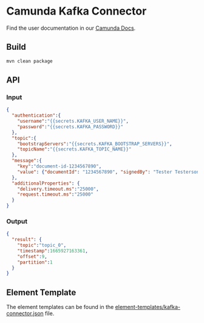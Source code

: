# Camunda Kafka Connector

Find the user documentation in our [Camunda Docs](https://docs.camunda.io/docs/components/integration-framework/connectors/out-of-the-box-connectors/available-connectors-overview).

## Build

```bash
mvn clean package
```

## API

### Input

```json
{
  "authentication":{
    "username":"{{secrets.KAFKA_USER_NAME}}",
    "password":"{{secrets.KAFKA_PASSWORD}}"
  },
  "topic":{
    "bootstrapServers":"{{secrets.KAFKA_BOOTSTRAP_SERVERS}}",
    "topicName":"{{secrets.KAFKA_TOPIC_NAME}}"
  },
  "message":{
    "key":"document-id-1234567890",
    "value": {"documentId": "1234567890", "signedBy": "Tester Testerson", "contentBase64": "Q2FtdW5kYSBLYWZrYSBDb25uZWN0b3I="}
  },
  "additionalProperties": {
    "delivery.timeout.ms":"25000",
    "request.timeout.ms":"25000"
  }
}
```

### Output

```json
{
  "result": {
    "topic":"topic_0",
    "timestamp":1665927163361,
    "offset":9,
    "partition":1
  }
}
```

## Element Template

The element templates can be found in the [element-templates/kafka-connector.json](element-templates/kafka-connector.json) file.
